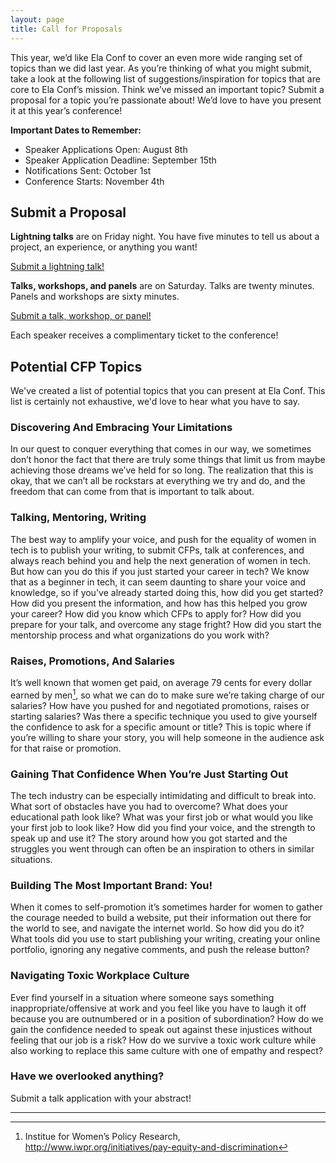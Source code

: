 ```yaml
---
layout: page
title: Call for Proposals
---
```



This year, we’d like Ela Conf to cover an even more wide ranging set of topics than we did last year. As you’re thinking of what you might submit, take a look at the following list of suggestions/inspiration for topics that are core to Ela Conf’s mission. Think we’ve missed an important topic? Submit a proposal for a topic you’re passionate about! We’d love to have you present it at this year’s conference! 

**Important Dates to Remember:**

* Speaker Applications Open: August 8th
* Speaker Application Deadline: September 15th
* Notifications Sent: October 1st
* Conference Starts: November 4th

## Submit a Proposal

**Lightning talks** are on Friday night. You have five minutes to tell us about a project, an experience, or anything you want!

<a href="https://docs.google.com/forms/d/e/1FAIpQLScetrZdNNU2LCCP93QlKjYalsHdajd6B-ALUhI1CcRRgh4--w/viewform?c=0&w=1" class="button button-large">Submit a lightning talk!</a>

**Talks, workshops, and panels** are on Saturday. Talks are twenty minutes. Panels and workshops are sixty minutes.

<a href="https://docs.google.com/forms/d/e/1FAIpQLSdfTwr2JICm1PBAl2Jox5DteARglR8GdJnPJu-CQKumPv_saA/viewform?c=0&w=1" class="button button-large">Submit a talk, workshop, or panel!</a>

Each speaker receives a complimentary ticket to the conference!


## Potential CFP Topics

We've created a list of potential topics that you can present at Ela Conf. This list is certainly not exhaustive, we'd love to hear what you have to say.

### Discovering And Embracing Your Limitations

In our quest to conquer everything that comes in our way, we sometimes don’t honor the fact that there are truly some things that limit us from maybe achieving those dreams we’ve held for so long. The realization that this is okay, that we can’t all be rockstars at everything we try and do, and the freedom that can come from that is important to talk about. 

### Talking, Mentoring, Writing

The best way to amplify your voice, and push for the equality of women in tech is to publish your writing, to submit CFPs, talk at conferences, and always reach behind you and help the next generation of women in tech. But how can you do this if you just started your career in tech? We know that as a beginner in tech, it can seem daunting to share your voice and knowledge, so if you've already started doing this, how did you get started? How did you present the information, and how has this helped you grow your career? How did you know which CFPs to apply for? How did you prepare for your talk, and overcome any stage fright? How did you start the mentorship process and what organizations do you work with?

### Raises, Promotions, And Salaries

It’s well known that women get paid, on average 79 cents for every dollar earned by men[^1], so what we can do to make sure we’re taking charge of our salaries? How have you pushed for and negotiated promotions, raises or starting salaries? Was there a specific technique you used to give yourself the confidence to ask for a specific amount or title? This is topic where if you’re willing to share your story, you will help someone in the audience ask for that raise or promotion.

### Gaining That Confidence When You’re Just Starting Out

The tech industry can be especially intimidating and difficult to break into. What sort of obstacles have you had to overcome? What does your educational path look like? What was your first job or what would you like your first job to look like? How did you find your voice, and the strength to speak up and use it? The story around how you got started and the struggles you went through can often be an inspiration to others in similar situations. 

### Building The Most Important Brand: You! 

When it comes to self-promotion it’s sometimes harder for women to gather the courage needed to build a website, put their information out there for the world to see, and navigate the internet world. So how did you do it? What tools did you use to start publishing your writing, creating your online portfolio, ignoring any negative comments, and push the release button? 

### Navigating Toxic Workplace Culture

Ever find yourself in a situation where someone says something inappropriate/offensive at work and you feel like you have to laugh it off because you are outnumbered or in a position of subordination? How do we gain the confidence needed to speak out against these injustices without feeling that our job is a risk? How do we survive a toxic work culture while also working to replace this same culture with one of empathy and respect? 

<!--
### Management Styles For A Healthy, Happy Team

### Writing Inclusive And Welcoming Job Postings 

--> 

### Have we overlooked anything? 

Submit a talk application with your abstract! 

---

[^1]: Institue for Women’s Policy Research, http://www.iwpr.org/initiatives/pay-equity-and-discrimination


